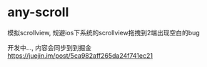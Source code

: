 # any-scroll
模拟scrollview, 规避ios下系统的scrollview拖拽到2端出现空白的bug

开发中..., 内容会同步到到掘金
https://juejin.im/post/5ca982aff265da24f741ec21
